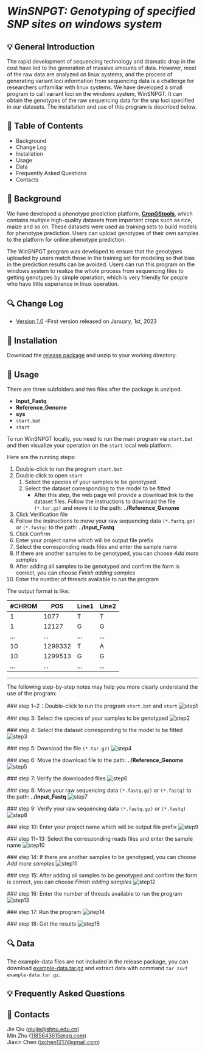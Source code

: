 # ___WinSNPGT: Genotyping of specified SNP sites on windows system___

## 💡 General Introduction
The rapid development of sequencing technology and dramatic drop in the cost have led to the generation of massive amounts of data. However, most of the raw data are analyzed on linux systems, and the process of generating variant loci information from sequencing data is a challenge for researchers unfamiliar with linux systems. We have developed a small program to call variant loci on the windows system, WinSNPGT. It can obtain the genotypes of the raw sequencing data for the snp loci specified in our datasets. The installation and use of this program is described below.

## 📘 Table of Contents

- Background
- Change Log
- Installation
- Usage
- Data
- Frequently Asked Questions
- Contacts

## 🧾 Background
We have developed a phenotype prediction platform, **[CropGStools](http://iagr.genomics.cn/)**, which contains multiple high-quality datasets from important crops such as rice, maize and so on. These datasets were used as training sets to build models for phenotype prediction. Users can upload genotypes of their own samples to the platform for online phenotype prediction.

The WinSNPGT program was developed to ensure that the genotypes uploaded by users match those in the training set for modeling so that bias in the prediction results can be avoided. Users can run this program on the windows system to realize the whole process from sequencing files to getting genotypes by simple operation, which is very friendly for people who have little experience in linux operation.

## 🔍 Change Log
- [Version 1.0](https://github.com/JessieChen7/WinSNPGT) -First version released on January, 1st, 2023

## 🌟 Installation
Download the [release package](https://github.com/JessieChen7/WinSNPGT/archive/refs/heads/main.zip) and unzip to your working directory.

## 🌟 Usage
There are three subfolders and two files after the package is unziped.

- **Input_Fastq**
- **Reference_Genome**
- **sys**
- `start.bat`
- `start`

To run WinSNPGT locally, you need to run the main program via `start.bat` and then visualize your operation on the `start` local web platform.

Here are the running steps:

1. Double-click to run the program `start.bat`
2. Double click to open `start`
	1. Select the species of your samples to be genotyped
	2. Select the dataset corresponding to the model to be fitted
		- After this step, the web page will provide a download link to the dataset files. Follow the instructions to download the file  `(*.tar.gz)` and move it to the path: **. /Reference_Genome** 
3. Click Verification file
4. Follow the instructions to move your raw sequencing data `(*.fastq.gz)` or `(*.fastq)` to the path: **. /Input_Fastq**
5. Click Confirm
6. Enter your project name which will be output file prefix
7. Select the corresponding reads files and enter the sample name
8. If there are another samples to be genotyped, you can choose *Add more samples*
9. After adding all samples to be genotyped and confirm the form is correct, you can choose *Finish adding samples*
10. Enter the number of threads available to run the program

The output format is like:

\#CHROM|POS|Line1|Line2
---|---|---|---
1|1077|T|T
1|12127|G|G
...|...|...|...
10|1299332|T|A
10|1299513|G|G
...|...|...|...

---
The following step-by-step notes may help you more clearly understand the use of the program:

\### step 1~2：Double-click to run the program `start.bat` and `start`
![step1](https://github.com/JessieChen7/Image/blob/main/step1.png)

\### step 3: Select the species of your samples to be genotyped
![step2](https://github.com/JessieChen7/Image/blob/main/step2.png)

\### step 4: Select the dataset corresponding to the model to be fitted
![step3](https://github.com/JessieChen7/Image/blob/main/step3.png)

\### step 5: Download the file  `(*.tar.gz)` 
![step4](https://github.com/JessieChen7/Image/blob/main/step4.png)

\### step 6: Move the download file to the path: **. /Reference_Genome** 
![step5](https://github.com/JessieChen7/Image/blob/main/step5.png)

\### step 7: Verify the downloaded files
![step6](https://github.com/JessieChen7/Image/blob/main/step6.png)

\### step 8: Move your raw sequencing data `(*.fastq.gz)` or `(*.fastq)` to the path: **. /Input_Fastq**
![step7](https://github.com/JessieChen7/Image/blob/main/step7.png)

\### step 9: Verify your raw sequencing data `(*.fastq.gz)` or `(*.fastq)`
![step8](https://github.com/JessieChen7/Image/blob/main/step8.png)

\### step 10: Enter your project name which will be output file prefix
![step9](https://github.com/JessieChen7/Image/blob/main/step9.png)

\### step 11~13: Select the corresponding reads files and enter the sample name
![step10](https://github.com/JessieChen7/Image/blob/main/step10.png)

\### step 14: If there are another samples to be genotyped, you can choose *Add more samples*
![step11](https://github.com/JessieChen7/Image/blob/main/step11.png)

\### step 15: After adding all samples to be genotyped and confirm the form is correct, you can choose *Finish adding samples*
![step12](https://github.com/JessieChen7/Image/blob/main/step12.png)

\### step 16: Enter the number of threads available to run the program
![step13](https://github.com/JessieChen7/Image/blob/main/step13.png)

\### step 17: Run the program
![step14](https://github.com/JessieChen7/Image/blob/main/step14.png)

\### step 18: Get the results
![step15](https://github.com/JessieChen7/Image/blob/main/step15.png)


## 🔍 Data
The example-data files are not included in the release package, you can download [example-data.tar.gz](https://github.com/JessieChen7/WinSNPGT/archive/refs/heads/example-data.tar.gz) and extract data with command `tar zxvf example-data.tar.gz`.

## 💡 Frequently Asked Questions


## 👥 Contacts
Jie Qiu (qiujie@shnu.edu.cn)  
Min Zhu (1185643615@qq.com)  
Jiaxin Chen (jxchen1217@gmail.com)

